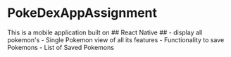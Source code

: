 # PokeDexAppAssignment
This is a  mobile application built on ## React Native ## 
    - display all pokemon's 
    - Single Pokemon view of all its features
    - Functionality to save Pokemons
    - List of Saved Pokemons
    

